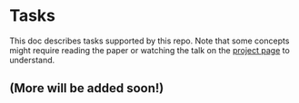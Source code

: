 # Tasks
This doc describes tasks supported by this repo. Note that some concepts might require reading the paper or watching the talk on the [project page](http://www.cs.cmu.edu/~mengtial/proj/streaming/) to understand.


## (More will be added soon!)

